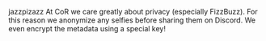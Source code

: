 jazzpizazz
At CoR we care greatly about privacy (especially FizzBuzz). For this reason we anonymize any selfies before sharing them on Discord. We even encrypt the metadata using a special key!
